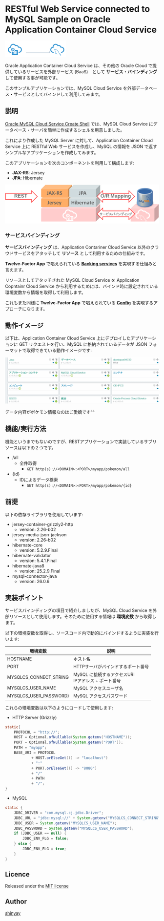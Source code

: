 # RESTful Web Service connected to MySQL Sample on Oracle Application Container Cloud Service

![ACCS with MySQLCS](https://raw.githubusercontent.com/shinyay/oracle-accs-jersey-mysql/develop/docs/images/accs_with_mysql.png)

Oracle Application Container Cloud Service は、その他の Oracle Cloud で提供しているサービスを外部サービス (BaaS)　として **サービス・バインディング** して使用する事が可能です。

このサンプルアプリケーションでは、MySQL Cloud Service を外部データベース・サービスとしてバインドして利用してみます。


## 説明
[Oracle MySQL Cloud Service Create Shell](https://github.com/shinyay/mysqlcs-create-shell) では、MySQL Cloud Service にデータベース・サーバを簡単に作成するシェルを用意しました。

これにより作成した MySQL Server に対して、Application
 Container Cloud Service 上に RESTful Web サービスを作成し、MySQL の情報を JSON で返すシンプルなアプリケーションを作成してみます。

 このアプリケーションを次のコンポーネントを利用して構成します:

- **JAX-RS**: Jersey
- **JPA**: Hibernate

![jersey_and_jpa](https://raw.githubusercontent.com/shinyay/oracle-accs-jersey-mysql/develop/docs/images/jersey_and_jpa.png)

### サービスバインディング
**サービスバインディング** は、Application Contariner Cloud Service 以外のクラウドサービスをアタッチして **リソース** として利用するための仕組みです。

**Twelve-Factor App** で唱えられている **[Backing services](https://12factor.net/backing-services)** を実現する仕組みと言えます。

リソースとしてアタッチされた MySQL Cloud Service を Application Copntainr Cloud Service から利用するためには、バインド時に設定されている環境変数から情報を取得して利用します。

これもまた同様に **Twelve-Factor App** で唱えられている **[Config](https://12factor.net/config)** を実現するアプローチになります。

## 動作イメージ

以下は、Application Container Cloud Service 上にデプロイしたアプリケーションに GET リクエストを行い、MySQL に格納されているデータが JSON フォーマットで取得できている動作イメージです:

![Demo](https://raw.githubusercontent.com/shinyay/oracle-accs-jersey-mysql/develop/docs/images/accs_with_mysql_demo.gif)

データ内容がポケモン情報なのはご愛嬌です^^

## 機能/実行方法

機能というまでもないのですが、RESTアプリケーションで実装しているサブリソースは以下の２つです。

- /all
  - 全件取得
    - `GET http(s)://<DOMAIN>:<PORT>/myapp/pokemon/all`
- {id}
  - IDによるデータ検索
    - `GET http(s)://<DOMAIN>:<PORT>/myapp/pokemon/{id}`

## 前提

以下の依存ライブラリを使用しています:

- jersey-container-grizzly2-http
  - version: 2.26-b02
- jersey-media-json-jackson
  - version: 2.26-b02
- hibernate-core
  - version: 5.2.9.Final
- hibernate-validator
  - version: 5.4.1.Final
- hibernate-java8
  - version: 25.2.9.Final
- mysql-connector-java
  - version: 26.0.6


## 実装ポイント

サービスバインディングの項目で紹介しましたが、MySQL Cloud Service を外部リソースとして使用します。そのために使用する情報は **環境変数** から取得します。

以下の環境変数を取得し、ソースコード内で動的にバインドするように実装を行います:

|環境変数|説明|
|---|---|
|HOSTNAME|ホスト名|
|PORT|HTTPサーバがバインドするポート番号|
|MYSQLCS_CONNECT_STRING|MySQL に接続するアクセスURI<br>IPアドレス + ポート番号|
|MYSQLCS_USER_NAME|MySQL アクセスユーザ名|
|MYSQLCS_USER_PASSWORD)|MySQL アクセスパスワード|

これらの環境変数は以下のようにロードして使用します:

- HTTP Server (Grizzly)

```java
static{
    PROTOCOL = "http://";
    HOST = Optional.ofNullable(System.getenv("HOSTNAME"));
    PORT = Optional.ofNullable(System.getenv("PORT"));
    PATH = "myapp";
    BASE_URI = PROTOCOL
            + HOST.orElseGet(() -> "localhost")
            + ":"
            + PORT.orElseGet(() -> "8080")
            + "/"
            + PATH
            + "/";
}
```

- MySQL

```java
static {
    JDBC_DRIVER = "com.mysql.cj.jdbc.Driver";
    JDBC_URL = "jdbc:mysql://" + System.getenv("MYSQLCS_CONNECT_STRING");
    JDBC_USER = System.getenv("MYSQLCS_USER_NAME");
    JDBC_PASSWORD = System.getenv("MYSQLCS_USER_PASSWORD");
    if (JDBC_USER == null) {
        JDBC_ENV_FLG = false;
    } else {
        JDBC_ENV_FLG = true;
    }
}
```

## Licence

Released under the [MIT license](https://gist.githubusercontent.com/shinyay/56e54ee4c0e22db8211e05e70a63247e/raw/44f0f4de510b4f2b918fad3c91e0845104092bff/LICENSE)

## Author

[shinyay](https://github.com/shinyay)
